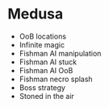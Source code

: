 # Medusa

- OoB locations
- Infinite magic
- Fishman AI manipulation
- Fishman AI stuck
- Fishman AI OoB
- Fishman necro splash
- Boss strategy
- Stoned in the air
